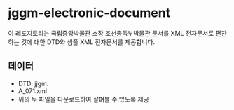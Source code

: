# jggm-electronic-document

이 레포지토리는 국립중앙박물관 소장 조선총독부박물관 문서를 XML 전자문서로 편찬하는 것에 대한 DTD와 샘플 XML 전자문서를 제공합니다.

## 데이터

- DTD: jjgm.
- A_071.xml
- 위의 두 파일을 다운로드하여 살펴볼 수 있도록 제공 


